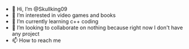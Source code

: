 - 👋 Hi, I’m @Skullking09
- 👀 I’m interested in video games and books
- 🌱 I’m currently learning c++ coding
- 💞️ I’m looking to collaborate on nothing because right now I don't have any project
- 📫 How to reach me 

<!---
Skullking09/Skullking09 is a ✨ special ✨ repository because its `README.md` (this file) appears on your GitHub profile.
You can click the Preview link to take a look at your changes.
--->
